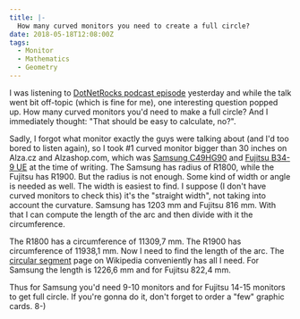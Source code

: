 ```yaml
---
title: |-
  How many curved monitors you need to create a full circle?
date: 2018-05-18T12:08:00Z
tags:
  - Monitor
  - Mathematics
  - Geometry
---
```

I was listening to [DotNetRocks podcast episode][1] yesterday and while the talk went bit off-topic (which is fine for me), one interesting question popped up. How many curved monitors you'd need to make a full circle? And I immediately thought: "That should be easy to calculate, no?".

<!-- excerpt -->

Sadly, I forgot what monitor exactly the guys were talking about (and I'd too bored to listen again), so I took #1 curved monitor bigger than 30 inches on Alza.cz and Alzashop.com, which was [Samsung C49HG90][3] and [Fujitsu B34-9 UE][4] at the time of writing. The Samsung has radius of R1800, while the Fujitsu has R1900. But the radius is not enough. Some kind of width or angle is needed as well. The width is easiest to find. I suppose (I don't have curved monitors to check this) it's the "straight width", not taking into account the curvature. Samsung has 1203 mm and Fujitsu 816 mm. With that I can compute the length of the arc and then divide with it the circumference.

The R1800 has a circumference of 11309,7 mm. The R1900 has circumference of 11938,1 mm. Now I need to find the length of the arc. The [circular segment][2] page on Wikipedia conveniently has all I need. For Samsung the length is 1226,6 mm and for Fujitsu 822,4 mm.

Thus for Samsung you'd need 9-10 monitors and for Fujitsu 14-15 monitors to get full circle. If you're gonna do it, don't forget to order a "few" graphic cards. 8-)

[1]: https://www.dotnetrocks.com/?show=1546
[2]: https://en.wikipedia.org/wiki/Circular_segment
[3]: https://www.alza.cz/49-samsung-c49hg90-d5091486.htm
[4]: https://www.alzashop.com/34-fujitsu-b34-9-ue-gray-d5319125.htm